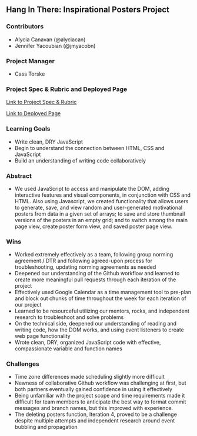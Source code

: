 ## Hang In There: Inspirational Posters Project

### Contributors
* Alycia Canavan (@alyciacan)
* Jennifer Yacoubian (@jmyacobn)

### Project Manager
* Cass Torske

### Project Spec & Rubric and Deployed Page

[Link to Project Spec & Rubric](https://frontend.turing.edu/projects/module-1/hang-in-there-v2.html)

[Link to Deployed Page](https://alyciacan.github.io/inspirational-posters/)

### Learning Goals
* Write clean, DRY JavaScript
* Begin to understand the connection between HTML, CSS and JavaScript
* Build an understanding of writing code collaboratively


### Abstract
* We used JavaScript to access and manipulate the DOM, adding interactive features and visual components, in conjunction with CSS and HTML. Also using Javascript, we created functionality that allows users to generate, save, and view random and user-generated motivational posters from data in a given set of arrays; to save and store thumbnail versions of the posters in an empty grid; and to switch among the main page view, create poster form view, and saved poster page view.


### Wins
* Worked extremely effectively as a team, following group norming agreement / DTR and following agreed-upon process for troubleshooting, updating norming agreements as needed
* Deepened our understanding of the Github workflow and learned to create more meaningful pull requests through each iteration of the project
* Effectively used Google Calendar as a time management tool to pre-plan and block out chunks of time throughout the week for each iteration of our project
* Learned to be resourceful utilizing our mentors, rocks, and independent research to troubleshoot and solve problems
* On the technical side, deepened our understanding of reading and writing code, how the DOM works, and using event listeners to create web page functionality
* Wrote clean, DRY, organized JavaScript code with effective, compassionate variable and function names

### Challenges
* Time zone differences made scheduling slightly more difficult
* Newness of collaborative Github workflow was challenging at first, but both partners eventually gained confidence in using it effectively
* Being unfamiliar with the project scope and time requirements made it difficult for team members to anticipate the best way to format commit messages and branch names, but this improved with experience.
* The deleting posters function, Iteration 4, proved to be a challenge despite multiple attempts and independent research around event bubbling and propagation
